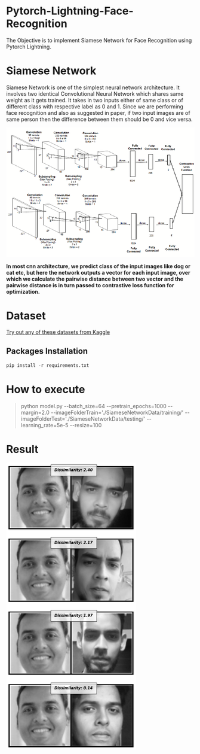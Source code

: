 # Pytorch-Lightning-Face-Recognition
The Objective is to implement Siamese Network for Face Recognition using Pytorch Lightning.

# Siamese Network
Siamese Network is one of the simplest neural network architecture. It involves two identical Convolutional Neural Network which shares same weight as it gets trained. It takes in two inputs either of same class or of different class with respective label as 0 and 1. Since we are performing face recognition and also as suggested in paper, if two input images are of same person then the difference between them should be 0 and vice versa.

![Siamese Network Architecture](/images/siamese_network.png)

**In most cnn architecture, we predict class of the input images like dog or cat etc, but here the network outputs a vector for each input image, over which we calculate the pairwise distance between two vector and the pairwise distance is in turn passed to contrastive loss function for optimization.**

# Dataset

[Try out any of these datasets from Kaggle](https://www.kaggle.com/c/deepfake-detection-challenge/discussion/121594)

## Packages Installation

```python
pip install -r requirements.txt
```

# How to execute
  > python model.py --batch_size=64 --pretrain_epochs=1000 --margin=2.0 --imageFolderTrain='./SiameseNetworkData/training/' --imageFolderTest='./SiameseNetworkData/testing/' --learning_rate=5e-5 --resize=100

# Result
![Face Recognition](/images/siamese_result.png)


